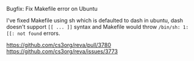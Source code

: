 Bugfix: Fix Makefile error on Ubuntu

I've fixed Makefile using sh which is defaulted to dash in ubuntu, dash doesn't support
`[[ ... ]]` syntax and Makefile would throw `/bin/sh: 1: [[: not found` errors.

https://github.com/cs3org/reva/pull/3780
https://github.com/cs3org/reva/issues/3773
